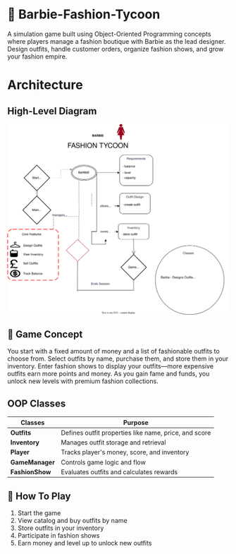 # 🎀 Barbie-Fashion-Tycoon
A simulation game built using Object-Oriented Programming concepts where players manage a fashion boutique with Barbie as the lead designer. Design outfits, handle customer orders, organize fashion shows, and grow your fashion empire.

# Architecture
## High-Level Diagram
![High-Level Diagram](https://github.com/hooraintahir1/Barbie-Fashion-Tycoon/blob/main/Project.drawio.svg)

## 👗 Game Concept
You start with a fixed amount of money and a list of fashionable outfits to choose from. Select outfits by name, purchase them, and store them in your inventory. Enter fashion shows to display your outfits—more expensive outfits earn more points and money. As you gain fame and funds, you unlock new levels with premium fashion collections.

## OOP Classes
| Classes   | Purpose |
| -------   | ------- |
|**Outfits**| Defines outfit properties like name, price, and score|
|**Inventory**| Manages outfit storage and retrieval|
|**Player**| Tracks player's money, score, and inventory|
|**GameManager**| Controls game logic and flow|
|**FashionShow**| Evaluates outfits and calculates rewards|

## 👠 How To Play
1. Start the game
2. View catalog and buy outfits by name
3. Store outfits in your inventory
4. Participate in fashion shows
5. Earn money and level up to unlock new outfits


